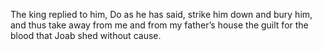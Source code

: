 The king replied to him, Do as he has said, strike him down and bury him, and thus take away from me and from my father’s house the guilt for the blood that Joab shed without cause.
